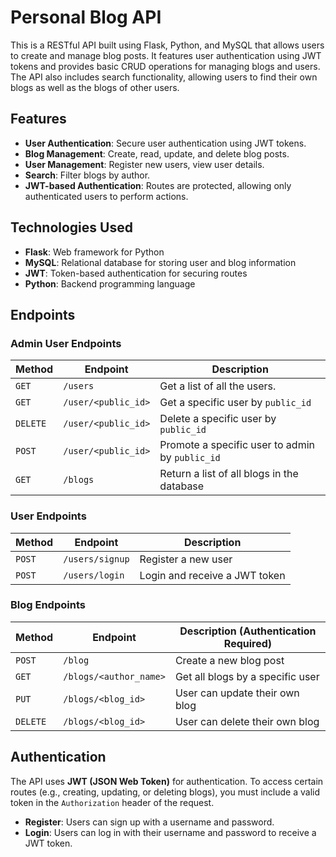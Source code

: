 # Personal Blog API

This is a RESTful API built using Flask, Python, and MySQL that allows users to create and manage blog posts. It features user authentication using JWT tokens and provides basic CRUD operations for managing blogs and users. The API also includes search functionality, allowing users to find their own blogs as well as the blogs of other users.

## Features

- **User Authentication**: Secure user authentication using JWT tokens.
- **Blog Management**: Create, read, update, and delete blog posts.
- **User Management**: Register new users, view user details.
- **Search**: Filter blogs by author.
- **JWT-based Authentication**: Routes are protected, allowing only authenticated users to perform actions.

## Technologies Used

- **Flask**: Web framework for Python
- **MySQL**: Relational database for storing user and blog information
- **JWT**: Token-based authentication for securing routes
- **Python**: Backend programming language

## Endpoints

### Admin User Endpoints

| Method  | Endpoint             | Description                                     |
|---------|----------------------|-------------------------------------------------|
| `GET`   | `/users`             | Get a list of all the users.                    |
| `GET`   | `/user/<public_id>`  | Get a specific user by `public_id`              |
| `DELETE`| `/user/<public_id>`  | Delete a specific user by `public_id`           |
| `POST`  | `/user/<public_id>`  | Promote a specific user to admin by `public_id` |
| `GET`   | `/blogs`             | Return a list of all blogs in the database      |

### User Endpoints

| Method | Endpoint             | Description                                 |
|--------|----------------------|---------------------------------------------|
| `POST` | `/users/signup`      | Register a new user                         |
| `POST` | `/users/login`       | Login and receive a JWT token               |

### Blog Endpoints

| Method  | Endpoint                 | Description (Authentication Required)       |
|---------|--------------------------|---------------------------------------------|
| `POST`  | `/blog`                  | Create a new blog post                      |
| `GET`   | `/blogs/<author_name>`   | Get all blogs by a specific user            |
| `PUT`   | `/blogs/<blog_id>`       | User can update their own blog              |
| `DELETE`| `/blogs/<blog_id>`       | User can delete their own blog              |

## Authentication

The API uses **JWT (JSON Web Token)** for authentication. To access certain routes (e.g., creating, updating, or deleting blogs), you must include a valid token in the `Authorization` header of the request.

- **Register**: Users can sign up with a username and password.
- **Login**: Users can log in with their username and password to receive a JWT token.
